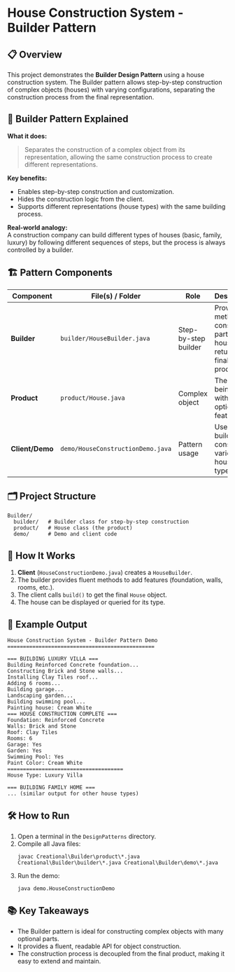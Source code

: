 # House Construction System - Builder Pattern

## 📋 Overview

This project demonstrates the **Builder Design Pattern** using a house construction system. The Builder pattern allows step-by-step construction of complex objects (houses) with varying configurations, separating the construction process from the final representation.

## 🎯 Builder Pattern Explained

**What it does:**  
> Separates the construction of a complex object from its representation, allowing the same construction process to create different representations.

**Key benefits:**  
- Enables step-by-step construction and customization.
- Hides the construction logic from the client.
- Supports different representations (house types) with the same building process.

**Real-world analogy:**  
A construction company can build different types of houses (basic, family, luxury) by following different sequences of steps, but the process is always controlled by a builder.

## 🏗️ Pattern Components

| Component         | File(s) / Folder         | Role                | Description |
|-------------------|-------------------------|---------------------|-------------|
| **Builder**       | `builder/HouseBuilder.java` | Step-by-step builder | Provides methods to construct parts of a house and returns the final product |
| **Product**       | `product/House.java`    | Complex object      | The house being built, with many optional features |
| **Client/Demo**   | `demo/HouseConstructionDemo.java` | Pattern usage        | Uses the builder to construct various house types |

## 🗂️ Project Structure

```
Builder/
  builder/   # Builder class for step-by-step construction
  product/   # House class (the product)
  demo/      # Demo and client code
```

## 🚦 How It Works

1. **Client** (`HouseConstructionDemo.java`) creates a `HouseBuilder`.
2. The builder provides fluent methods to add features (foundation, walls, rooms, etc.).
3. The client calls `build()` to get the final `House` object.
4. The house can be displayed or queried for its type.

## 🧩 Example Output

```
House Construction System - Builder Pattern Demo
===============================================

=== BUILDING LUXURY VILLA ===
Building Reinforced Concrete foundation...
Constructing Brick and Stone walls...
Installing Clay Tiles roof...
Adding 6 rooms...
Building garage...
Landscaping garden...
Building swimming pool...
Painting house: Cream White
=== HOUSE CONSTRUCTION COMPLETE ===
Foundation: Reinforced Concrete
Walls: Brick and Stone
Roof: Clay Tiles
Rooms: 6
Garage: Yes
Garden: Yes
Swimming Pool: Yes
Paint Color: Cream White
=====================================
House Type: Luxury Villa

=== BUILDING FAMILY HOME ===
... (similar output for other house types)
```

## 🛠️ How to Run

1. Open a terminal in the `DesignPatterns` directory.
2. Compile all Java files:
   ```
   javac Creational\Builder\product\*.java Creational\Builder\builder\*.java Creational\Builder\demo\*.java
   ```
3. Run the demo:
   ```
   java demo.HouseConstructionDemo
   ```

## 📚 Key Takeaways

- The Builder pattern is ideal for constructing complex objects with many optional parts.
- It provides a fluent, readable API for object construction.
- The construction process is decoupled from the final product, making it easy to extend and maintain.
